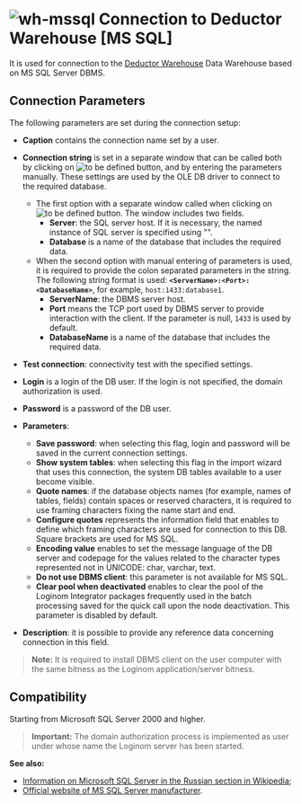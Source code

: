 # ![wh-mssql](../../../images/icons/data-sources/wh-mssql_default.svg) Connection to Deductor Warehouse [MS SQL]

It is used for connection to the [Deductor Warehouse](../../../data-format/data-warehouse.md) Data Warehouse based on MS SQL Server DBMS.


## Connection Parameters

The following parameters are set during the connection setup:

* **Caption** contains the connection name set by a user.
* **Connection string** is set in a separate window that can be called both by clicking on ![to be defined](../../../images/extjs-theme/form/open-trigger/open-trigger_default.svg) button, and by entering the parameters manually. These settings are used by the OLE DB driver to connect to the required database.
   * The first option with a separate window called when clicking on ![to be defined](../../../images/extjs-theme/form/open-trigger/open-trigger_default.svg) button. The window includes two fields.
      * **Server**: the SQL server host. If it is necessary, the named instance of SQL server is specified using "".
      * **Database** is a name of the database that includes the required data.
   * When the second option with manual entering of parameters is used, it is required to provide the colon separated parameters in the string. The following string format is used: **`<ServerName>:<Port>:<DatabaseName>`**, for example, `host:1433:database1`.
      * **ServerName**: the DBMS server host.
      * **Port** means the TCP port used by DBMS server to provide interaction with the client. If the parameter is null, `1433` is used by default.
      * **DatabaseName** is a name of the database that includes the required data.
* **Test connection**: connectivity test with the specified settings.
* **Login** is a login of the DB user. If the login is not specified, the domain authorization is used.
* **Password** is a password of the DB user.

* **Parameters**:
   * **Save password**: when selecting this flag, login and password will be saved in the current connection settings.
   * **Show system tables**: when selecting this flag in the import wizard that uses this connection, the system DB tables available to a user become visible.
   * **Quote names**: if the database objects names (for example, names of tables, fields) contain spaces or reserved characters, it is required to use framing characters fixing the name start and end.
   * **Configure quotes** represents the information field that enables to define which framing characters are used for connection to this DB. Square brackets are used for MS SQL.
   * **Encoding value** enables to set the message language of the DB server and codepage for the values related to the character types represented not in UNICODE: char, varchar, text.
   * **Do not use DBMS client**: this parameter is not available for MS SQL.
   * **Clear pool when deactivated** enables to clear the pool of the Loginom Integrator packages frequently used in the batch processing saved for the quick call upon the node deactivation. This parameter is disabled by default.

* **Description**: it is possible to provide any reference data concerning connection in this field.

> **Note:** It is required to install DBMS client on the user computer with the same bitness as the Loginom application/server bitness.

## Compatibility

Starting from Microsoft SQL Server 2000 and higher.

> **Important:** The domain authorization process is implemented as user under whose name the Loginom server has been started.

**See also:**

* [Information on Microsoft SQL Server in the Russian section in Wikipedia](https://ru.wikipedia.org/wiki/Microsoft_SQL_Server);
* [Official website of MS SQL Server manufacturer](https://www.microsoft.com/ru-ru/sql-server).
